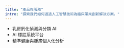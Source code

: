 ```yaml
---
title: "產品與服務"
intro: "探索我們如何透過人工智慧技術為臨床帶來創新解決方案。"
---
```


- 乳房鈣化偵測與分類 AI
- AI 標註系統平台
- 精準健康與腫瘤個人化分析
